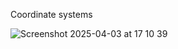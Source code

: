 Coordinate systems

![Screenshot 2025-04-03 at 17 10 39](https://github.com/user-attachments/assets/2f65ab3b-69cf-4d02-9109-cc4fc5a782d6)

